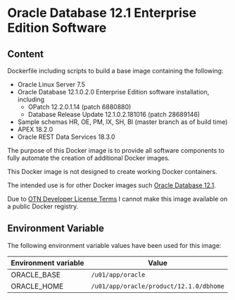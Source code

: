 # Oracle Database 12.1 Enterprise Edition Software

## Content

Dockerfile including scripts to build a base image containing the following:

* Oracle Linux Server 7.5
* Oracle Database 12.1.0.2.0 Enterprise Edition software installation, including
  * OPatch 12.2.0.1.14 (patch 6880880)
  * Database Release Update 12.1.0.2.181016 (patch 28689146)
* Sample schemas HR, OE, PM, IX, SH, BI (master branch as of build time)
* APEX 18.2.0
* Oracle REST Data Services 18.3.0

The purpose of this Docker image is to provide all software components to fully automate the creation of additional Docker images.

This Docker image is not designed to create working Docker containers.

The intended use is for other Docker images such [Oracle Database 12.1](https://github.com/PhilippSalvisberg/docker-odb/blob/master/OracleDatabase/12.1).

Due to [OTN Developer License Terms](http://www.oracle.com/technetwork/licenses/standard-license-152015.html) I cannot make this image available on a public Docker registry.

## Environment Variable

The following environment variable values have been used for this image:

Environment variable | Value
-------------------- | -------------
ORACLE_BASE | ```/u01/app/oracle```
ORACLE_HOME | ```/u01/app/oracle/product/12.1.0/dbhome```
